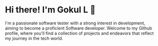# Hi there! I'm Gokul L 👋 

I'm a passionate software tester with a strong interest in development, aiming to become a proficient Software developer. Welcome to my Github profile, where you'll find a collection of projects and endeavors that reflect my journey in the tech world.

<!-- ## About me

Born on a serene day in 2000, I embnarked on a journey that seamlessly blended my educational pursuits, professional endeavors, and personal passions. My love for technology led me to delve into the intricate world of software development. -->

<!-- ## Skills

- 🔭 I’m currently working on ...
- 🌱 I’m currently learning ...
- 👯 I’m looking to collaborate on ...
- 🤔 I’m looking for help with ...
- 💬 Ask me about ...
- 📫 How to reach me: ...
- ⚡ Fun fact: ... -->

